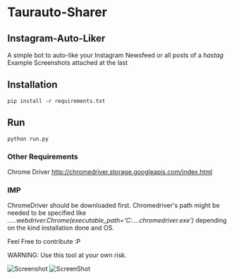 # Taurauto-Sharer
## Instagram-Auto-Liker
A simple bot to auto-like your Instagram Newsfeed or all posts of a _hastag_
Example Screenshots attached at the last
## Installation
    pip install -r requirements.txt
    
## Run
    python run.py
   
### Other Requirements
  Chrome Driver    http://chromedriver.storage.googleapis.com/index.html

### IMP 
ChromeDriver should be downloaded first.
Chromedriver's path might be needed to be specified like _.....webdriver.Chrome(executable_path='C:....chromedriver.exe')_ depending on the kind installation done and OS.


Feel Free to contribute :P

WARNING: Use this tool at your own risk.


![Screenshot](https://github.com/sameerkumar18/Taurauto-Sharer/blob/master/screenshots/Screen%20Shot%202017-03-19%20at%201.57.01%20AM.png?raw=true)
![ScreenShot](https://github.com/sameerkumar18/Taurauto-Sharer/blob/master/screenshots/Screen%20Shot%202017-03-19%20at%201.56.05%20AM.png?raw=true)




